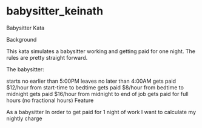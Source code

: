 # babysitter_keinath

Babysitter Kata

Background

This kata simulates a babysitter working and getting paid for one night. The rules are pretty straight forward.

The babysitter:

starts no earlier than 5:00PM
leaves no later than 4:00AM
gets paid $12/hour from start-time to bedtime
gets paid $8/hour from bedtime to midnight
gets paid $16/hour from midnight to end of job
gets paid for full hours (no fractional hours)
Feature

As a babysitter
In order to get paid for 1 night of work
I want to calculate my nightly charge
